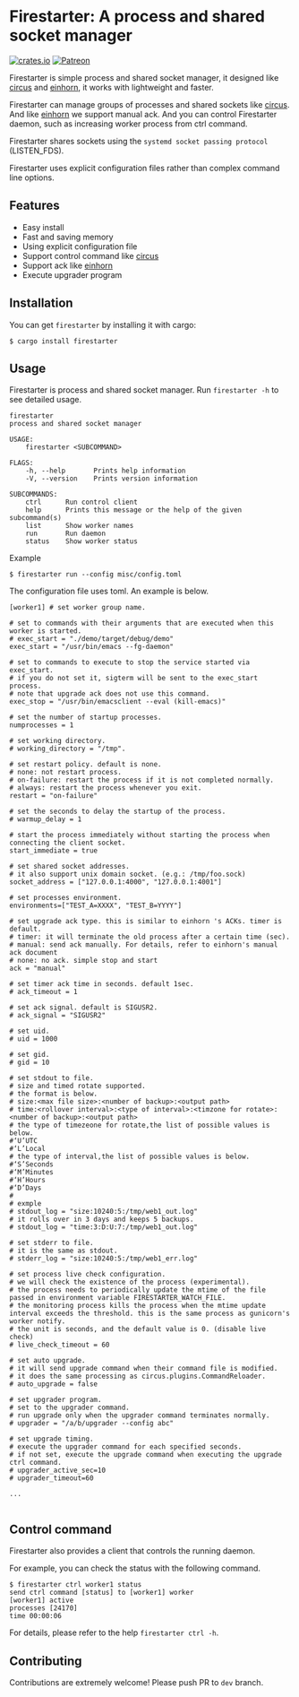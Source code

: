 # Firestarter: A process and shared socket manager

[![crates.io](https://img.shields.io/crates/v/firestarter.svg)](https://crates.io/crates/firestarter)
[![Patreon](https://img.shields.io/badge/patreon-become%20a%20patron-red.svg)](https://www.patreon.com/mopemope)

Firestarter is simple process and shared socket manager, it designed like [circus][] and [einhorn][], it works with lightweight and faster.

Firestarter can manage groups of processes and shared sockets like [circus][]. And like [einhorn][] we support manual ack.
And you can control Firestarter daemon, such as increasing worker process from ctrl command.

Firestarter shares sockets using the `systemd socket passing protocol` (LISTEN_FDS).

Firestarter uses explicit configuration files rather than complex command line options.

## Features

* Easy install
* Fast and saving memory
* Using explicit configuration file
* Support control command like [circus][]
* Support ack like [einhorn][]
* Execute upgrader program

## Installation

You can get `firestarter` by installing it with cargo:

```
$ cargo install firestarter
```

## Usage

Firestarter is process and shared socket manager. Run `firestarter -h` to see detailed usage.

```
firestarter
process and shared socket manager

USAGE:
    firestarter <SUBCOMMAND>

FLAGS:
    -h, --help       Prints help information
    -V, --version    Prints version information

SUBCOMMANDS:
    ctrl      Run control client
    help      Prints this message or the help of the given subcommand(s)
    list      Show worker names
    run       Run daemon
    status    Show worker status
```

Example

```
$ firestarter run --config misc/config.toml
```

The configuration file uses toml. An example is below.

```
[worker1] # set worker group name.

# set to commands with their arguments that are executed when this worker is started.
# exec_start = "./demo/target/debug/demo"
exec_start = "/usr/bin/emacs --fg-daemon"

# set to commands to execute to stop the service started via exec_start.
# if you do not set it, sigterm will be sent to the exec_start process.
# note that upgrade ack does not use this command.
exec_stop = "/usr/bin/emacsclient --eval (kill-emacs)"

# set the number of startup processes.
numprocesses = 1

# set working directory.
# working_directory = "/tmp".

# set restart policy. default is none.
# none: not restart process.
# on-failure: restart the process if it is not completed normally.
# always: restart the process whenever you exit.
restart = "on-failure"

# set the seconds to delay the startup of the process.
# warmup_delay = 1

# start the process immediately without starting the process when connecting the client socket.
start_immediate = true

# set shared socket addresses.
# it also support unix domain socket. (e.g.: /tmp/foo.sock)
socket_address = ["127.0.0.1:4000", "127.0.0.1:4001"]

# set processes environment.
environments=["TEST_A=XXXX", "TEST_B=YYYY"]

# set upgrade ack type. this is similar to einhorn 's ACKs. timer is default.
# timer: it will terminate the old process after a certain time (sec).
# manual: send ack manually. For details, refer to einhorn's manual ack document
# none: no ack. simple stop and start
ack = "manual"

# set timer ack time in seconds. default 1sec.
# ack_timeout = 1

# set ack signal. default is SIGUSR2.
# ack_signal = "SIGUSR2"

# set uid.
# uid = 1000

# set gid.
# gid = 10

# set stdout to file.
# size and timed rotate supported.
# the format is below.
# size:<max file size>:<number of backup>:<output path>
# time:<rollover interval>:<type of interval>:<timzone for rotate>:<number of backup>:<output path>
# the type of timezeone for rotate,the list of possible values is below.
#‘U’UTC
#‘L’Local
# the type of interval,the list of possible values is below.
#‘S’Seconds
#‘M’Minutes
#‘H’Hours
#‘D’Days
#
# exmple
# stdout_log = "size:10240:5:/tmp/web1_out.log"
# it rolls over in 3 days and keeps 5 backups.
# stdout_log = "time:3:D:U:7:/tmp/web1_out.log"

# set stderr to file.
# it is the same as stdout.
# stderr_log = "size:10240:5:/tmp/web1_err.log"

# set process live check configuration.
# we will check the existence of the process (experimental).
# the process needs to periodically update the mtime of the file passed in environment variable FIRESTARTER_WATCH_FILE.
# the monitoring process kills the process when the mtime update interval exceeds the threshold. this is the same process as gunicorn's worker notify.
# the unit is seconds, and the default value is 0. (disable live check)
# live_check_timeout = 60

# set auto upgrade.
# it will send upgrade command when their command file is modified.
# it does the same processing as circus.plugins.CommandReloader.
# auto_upgrade = false

# set upgrader program.
# set to the upgrader command.
# run upgrade only when the upgrader command terminates normally.
# upgrader = "/a/b/upgrader --config abc"

# set upgrade timing.
# execute the upgrader command for each specified seconds.
# if not set, execute the upgrade command when executing the upgrade ctrl command.
# upgrader_active_sec=10
# upgrader_timeout=60

...


```

## Control command

Firestarter also provides a client that controls the running daemon.

For example, you can check the status with the following command.

```
$ firestarter ctrl worker1 status
send ctrl command [status] to [worker1] worker
[worker1] active
processes [24170]
time 00:00:06
```

For details, please refer to the help `firestarter ctrl -h`.

## Contributing

Contributions are extremely welcome! Please push PR to `dev` branch.

[circus]: https://circus.readthedocs.io/
[einhorn]: https://github.com/stripe/einhorn
